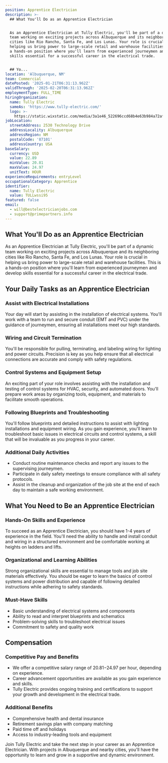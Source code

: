 ```yaml
---
position: Apprentice Electrician
description: >-
  ## What You'll Do as an Apprentice Electrician


  As an Apprentice Electrician at Tully Electric, you'll be part of a dynamic
  team working on exciting projects across Albuquerque and its neighboring
  cities like Rio Rancho, Santa Fe, and Los Lunas. Your role is crucial in
  helping us bring power to large-scale retail and warehouse facilities. This is
  a hands-on position where you'll learn from experienced journeymen and develop
  skills essential for a successful career in the electrical trade.


  ## Yo...
location: 'Albuquerque, NM'
team: Commercial
datePosted: '2025-01-21T06:31:13.962Z'
validThrough: '2025-02-20T06:31:13.962Z'
employmentType: FULL_TIME
hiringOrganization:
  name: Tully Electric
  sameAs: 'https://www.tully-electric.com/'
  logo: >-
    https://static.wixstatic.com/media/3a1e46_522696ccd68b4e63b984a72af3fe2da3~mv2.jpg/v1/fill/w_310,h_118,al_c,q_80,usm_0.66_1.00_0.01,enc_avif,quality_auto/tully_logo_name_(640x245).jpg
jobLocation:
  streetAddress: 2530 Technology Drive
  addressLocality: Albuquerque
  addressRegion: NM
  postalCode: '87101'
  addressCountry: USA
baseSalary:
  currency: USD
  value: 22.89
  minValue: 20.81
  maxValue: 24.97
  unitText: HOUR
experienceRequirements: entryLevel
occupationalCategory: Apprentice
identifier:
  name: Tully Electric
  value: TULLwssi95
featured: false
email:
  - will@bestelectricianjobs.com
  - support@primepartners.info
---
```




## What You'll Do as an Apprentice Electrician

As an Apprentice Electrician at Tully Electric, you'll be part of a dynamic team working on exciting projects across Albuquerque and its neighboring cities like Rio Rancho, Santa Fe, and Los Lunas. Your role is crucial in helping us bring power to large-scale retail and warehouse facilities. This is a hands-on position where you'll learn from experienced journeymen and develop skills essential for a successful career in the electrical trade.

## Your Daily Tasks as an Apprentice Electrician

### Assist with Electrical Installations

Your day will start by assisting in the installation of electrical systems. You'll work with a team to run and secure conduit (EMT and PVC) under the guidance of journeymen, ensuring all installations meet our high standards.

### Wiring and Circuit Termination

You'll be responsible for pulling, terminating, and labeling wiring for lighting and power circuits. Precision is key as you help ensure that all electrical connections are accurate and comply with safety regulations.

### Control Systems and Equipment Setup

An exciting part of your role involves assisting with the installation and testing of control systems for HVAC, security, and automated doors. You'll prepare work areas by organizing tools, equipment, and materials to facilitate smooth operations.

### Following Blueprints and Troubleshooting

You'll follow blueprints and detailed instructions to assist with lighting installations and equipment wiring. As you gain experience, you'll learn to troubleshoot basic issues in electrical circuits and control systems, a skill that will be invaluable as you progress in your career.

### Additional Daily Activities

- Conduct routine maintenance checks and report any issues to the supervising journeymen.
- Participate in daily safety meetings to ensure compliance with all safety protocols.
- Assist in the cleanup and organization of the job site at the end of each day to maintain a safe working environment.

## What You Need to Be an Apprentice Electrician

### Hands-On Skills and Experience

To succeed as an Apprentice Electrician, you should have 1-4 years of experience in the field. You'll need the ability to handle and install conduit and wiring in a structured environment and be comfortable working at heights on ladders and lifts.

### Organizational and Learning Abilities

Strong organizational skills are essential to manage tools and job site materials effectively. You should be eager to learn the basics of control systems and power distribution and capable of following detailed instructions while adhering to safety standards.

### Must-Have Skills

- Basic understanding of electrical systems and components
- Ability to read and interpret blueprints and schematics
- Problem-solving skills to troubleshoot electrical issues
- Commitment to safety and quality work

## Compensation

### Competitive Pay and Benefits

- We offer a competitive salary range of $20.81-$24.97 per hour, depending on experience.
- Career advancement opportunities are available as you gain experience and skills.
- Tully Electric provides ongoing training and certifications to support your growth and development in the electrical trade.

### Additional Benefits

- Comprehensive health and dental insurance
- Retirement savings plan with company matching
- Paid time off and holidays
- Access to industry-leading tools and equipment

Join Tully Electric and take the next step in your career as an Apprentice Electrician. With projects in Albuquerque and nearby cities, you'll have the opportunity to learn and grow in a supportive and dynamic environment.